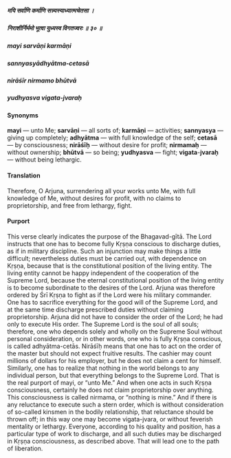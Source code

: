 ##### मयि सर्वाणि कर्माणि सन्न्यस्याध्यात्मचेतसा ।
##### निराशीर्निर्ममो भूत्वा युध्यस्व विगतज्वरः ॥ ३० ॥

##### mayi sarvāṇi karmāṇi
##### sannyasyādhyātma-cetasā
##### nirāśīr nirmamo bhūtvā
##### yudhyasva vigata-jvaraḥ

#### Synonyms

**mayi** — unto Me; **sarvāṇi** — all sorts of; **karmāṇi** — activities; **sannyasya** — giving up completely; **adhyātma** — with full knowledge of the self; **cetasā** — by consciousness; **nirāśīḥ** — without desire for profit; **nirmamaḥ** — without ownership; **bhūtvā** — so being; **yudhyasva** — fight; **vigata**-**jvaraḥ** — without being lethargic.

#### Translation

Therefore, O Arjuna, surrendering all your works unto Me, with full knowledge of Me, without desires for profit, with no claims to proprietorship, and free from lethargy, fight.

#### Purport

This verse clearly indicates the purpose of the Bhagavad-gītā. The Lord instructs that one has to become fully Kṛṣṇa conscious to discharge duties, as if in military discipline. Such an injunction may make things a little difficult; nevertheless duties must be carried out, with dependence on Kṛṣṇa, because that is the constitutional position of the living entity. The living entity cannot be happy independent of the cooperation of the Supreme Lord, because the eternal constitutional position of the living entity is to become subordinate to the desires of the Lord. Arjuna was therefore ordered by Śrī Kṛṣṇa to fight as if the Lord were his military commander. One has to sacrifice everything for the good will of the Supreme Lord, and at the same time discharge prescribed duties without claiming proprietorship. Arjuna did not have to consider the order of the Lord; he had only to execute His order. The Supreme Lord is the soul of all souls; therefore, one who depends solely and wholly on the Supreme Soul without personal consideration, or in other words, one who is fully Kṛṣṇa conscious, is called adhyātma-cetās. Nirāśīḥ means that one has to act on the order of the master but should not expect fruitive results. The cashier may count millions of dollars for his employer, but he does not claim a cent for himself. Similarly, one has to realize that nothing in the world belongs to any individual person, but that everything belongs to the Supreme Lord. That is the real purport of mayi, or “unto Me.” And when one acts in such Kṛṣṇa consciousness, certainly he does not claim proprietorship over anything. This consciousness is called nirmama, or “nothing is mine.” And if there is any reluctance to execute such a stern order, which is without consideration of so-called kinsmen in the bodily relationship, that reluctance should be thrown off; in this way one may become vigata-jvara, or without feverish mentality or lethargy. Everyone, according to his quality and position, has a particular type of work to discharge, and all such duties may be discharged in Kṛṣṇa consciousness, as described above. That will lead one to the path of liberation.